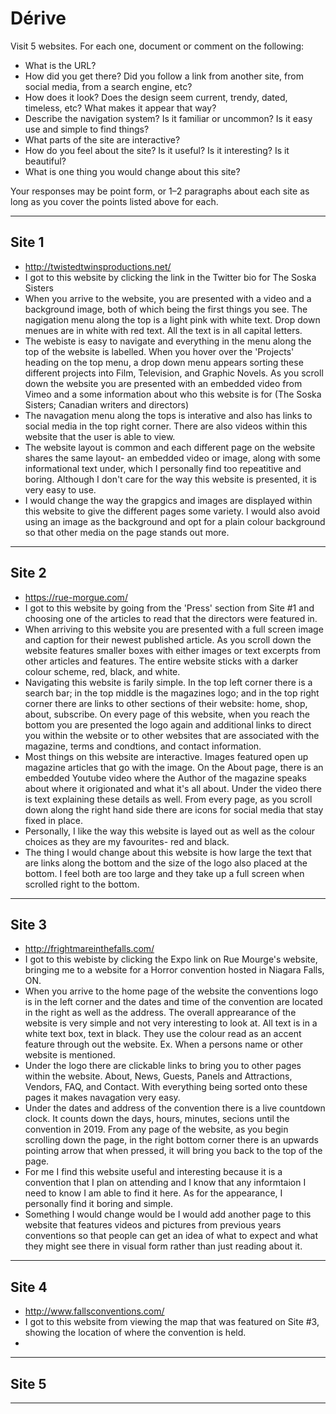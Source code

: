 # Dérive

Visit 5 websites. For each one, document or comment on the following:
* What is the URL?
* How did you get there? Did you follow a link from another site, from social media, from a search engine, etc?
* How does it look? Does the design seem current, trendy, dated, timeless, etc? What makes it appear that way?
* Describe the navigation system? Is it familiar or uncommon? Is it easy use and simple to find things?
* What parts of the site are interactive?
* How do you feel about the site? Is it useful? Is it interesting? Is it beautiful?
* What is one thing you would change about this site?

Your responses may be point form, or 1–2 paragraphs about each site as long as you cover the points listed above for each.

---
## Site 1
- http://twistedtwinsproductions.net/
- I got to this website by clicking the link in the Twitter bio for The Soska Sisters
- When you arrive to the website, you are presented with a video and a background image, both of which being the first things you see. The nagigation menu along the top is a light pink with white text. Drop down menues are in white with red text. All the text is in all capital letters.
- The webiste is easy to navigate and everything in the menu along the top of the website is labelled. When you hover over the 'Projects' heading on the top menu, a drop down menu appears sorting these different projects into Film, Television, and Graphic Novels. As you scroll down the website you are presented with an embedded video from Vimeo and a some information about who this website is for (The Soska Sisters; Canadian writers and directors)
- The navagation menu along the tops is interative and also has links to social media in the top right corner. There are also videos within this website that the user is able to view.
- The website layout is common and each different page on the website shares the same layout- an embedded video or image, along with some informational text under, which I personally find too repeatitive and boring. Although I don't care for the way this website is presented, it is very easy to use.
- I would change the way the grapgics and images are displayed within this website to give the different pages some variety. I would also avoid using an image as the background and opt for a plain colour background so that other media on the page stands out more.

---
## Site 2
- https://rue-morgue.com/
- I got to this website by going from the 'Press' section from Site #1 and choosing one of the articles to read that the directors were featured in.
- When arriving to this website you are presented with a full screen image and caption for their newest published article. As you scroll down the website features smaller boxes with either images or text excerpts from other articles and features. The entire website sticks with a darker colour scheme, red, black, and white.
- Navigating this website is farily simple. In the top left corner there is a search bar; in the top middle is the magazines logo; and in the top right corner there are links to other sections of their website: home, shop, about, subscribe. On every page of this website, when you reach the bottom you are presented the logo again and additional links to direct you within the website or to other websites that are associated with the magazine, terms and condtions, and contact information.
- Most things on this website are interactive. Images featured open up magazine articles that go with the image. On the About page, there is an embedded Youtube video where the Author of the magazine speaks about where it origionated and what it's all about. Under the video there is text explaining these details as well. From every page, as you scroll down along the right hand side there are icons for social media that stay fixed in place.
- Personally, I like the way this website is layed out as well as the colour choices as they are my favourites- red and black. 
- The thing I would change about this website is how large the text that are links along the bottom and the size of the logo also placed at the bottom. I feel both are too large and they take up a full screen when scrolled right to the bottom.


---
## Site 3
- http://frightmareinthefalls.com/
- I got to this webiste by clicking the Expo link on Rue Mourge's website, bringing me to a website for a Horror convention hosted in Niagara Falls, ON.
- When you arrive to the home page of the website the conventions logo is in the left corner and the dates  and time of the convention are located in the right as well as the address. The overall apprearance of the website is very simple and not very interesting to look at. All text is in a white text box, text in black. They use the colour read as an accent feature through out the website. Ex. When a persons name or other website is mentioned.
- Under the logo there are clickable links to bring you to other pages within the website. About, News, Guests, Panels and Attractions, Vendors, FAQ, and Contact. With everything being sorted onto these pages it makes navagation very easy.
- Under the dates and address of the convention there is a live countdown clock. It counts down the days, hours, minutes, secions until the convention in 2019. From any page of the website, as you begin scrolling down the page, in the right bottom corner there is an upwards pointing arrow that when pressed, it will bring you back to the top of the page. 
- For me I find this website useful and interesting because it is a convention that I plan on attending and I know that any informtaion I need to know I am able to find it here. As for the appearance, I personally find it boring and simple.
- Something I would change would be I would add another page to this website that features videos and pictures from previous years conventions so that people can get an idea of what to expect and what they might see there in visual form rather than just reading about it.



---
## Site 4
- http://www.fallsconventions.com/
- I got to this website from viewing the map that was featured on Site #3, showing the location of where the convention is held.
-



---
## Site 5




---
